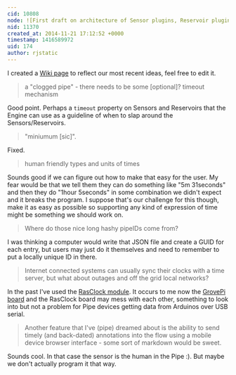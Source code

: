 ```yaml
---
cid: 10808
node: ![First draft on architecture of Sensor plugins, Reservoir plugins, and Pipes for the Open Pipe Kit](../notes/rjstatic/11-19-2014/first-draft-on-architecture-of-sensor-plugins-reservoir-plugins-and-pipes-for-the-open-pipe-kit)
nid: 11370
created_at: 2014-11-21 17:12:52 +0000
timestamp: 1416589972
uid: 174
author: rjstatic
---
```


I created a [Wiki page](http://publiclab.org/wiki/open-pipe-kit-architecture) to reflect our most recent ideas, feel free to edit it.

> a "clogged pipe" - there needs to be some [optional]? timeout mechanism

Good point. Perhaps a `timeout` property on Sensors and Reservoirs that the Engine can use as a guideline of when to slap around the Sensors/Reservoirs.

> "miniumum [sic]".

Fixed.

> human friendly types and units of times

Sounds good if we can figure out how to make that easy for the user. My fear would be that we tell them they can do something like "5m 31seconds" and then they do "1hour 5seconds" in some combination we didn't expect and it breaks the program. I suppose that's our challenge for this though, make it as easy as possible so supporting any kind of expression of time might be something we should work on.

> Where do those nice long hashy pipeIDs come from?

I was thinking a computer would write that JSON file and create a GUID for each entry, but users may just do it themselves and need to remember to put a locally unique ID in there.

> Internet connected systems can usually sync their clocks with a time server, but what about outages and off the grid local networks?

In the past I've used the [RasClock module](http://afterthoughtsoftware.com/products/rasclock). It occurs to me now the [GrovePi board](http://www.dexterindustries.com/GrovePi/) and the RasClock board may mess with each other, something to look into but not a problem for Pipe devices getting data from Arduinos over USB serial.  

>  Another feature that I've (pipe) dreamed about is the ability to send timely (and back-dated) annotations into the flow using a mobile device browser interface - some sort of markdown would be sweet.

Sounds cool. In that case the sensor is the human in the Pipe :). But maybe we don't actually program it that way.
